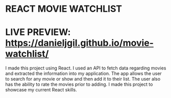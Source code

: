 # REACT MOVIE WATCHLIST
# LIVE PREVIEW: https://danieljgil.github.io/movie-watchlist/
I made this project using React. I used an API to fetch data regarding movies and extracted the information into my application. The app allows the user to search for any movie or show and then add it to their list. The user also has the ability to rate the movies prior to adding. I made this project to showcase my current React skills.
